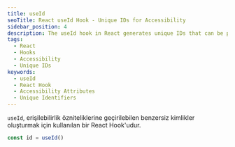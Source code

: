 ```yaml
---
title: useId
seoTitle: React useId Hook - Unique IDs for Accessibility
sidebar_position: 4
description: The useId hook in React generates unique IDs that can be passed to accessibility attributes. This guide explains its usage, benefits, and important considerations.
tags: 
  - React
  - Hooks
  - Accessibility
  - Unique IDs
keywords: 
  - useId
  - React Hook
  - Accessibility Attributes
  - Unique Identifiers
---
```

`useId`, erişilebilirlik özniteliklerine geçirilebilen benzersiz kimlikler oluşturmak için kullanılan bir React Hook'udur.

```js
const id = useId()
```